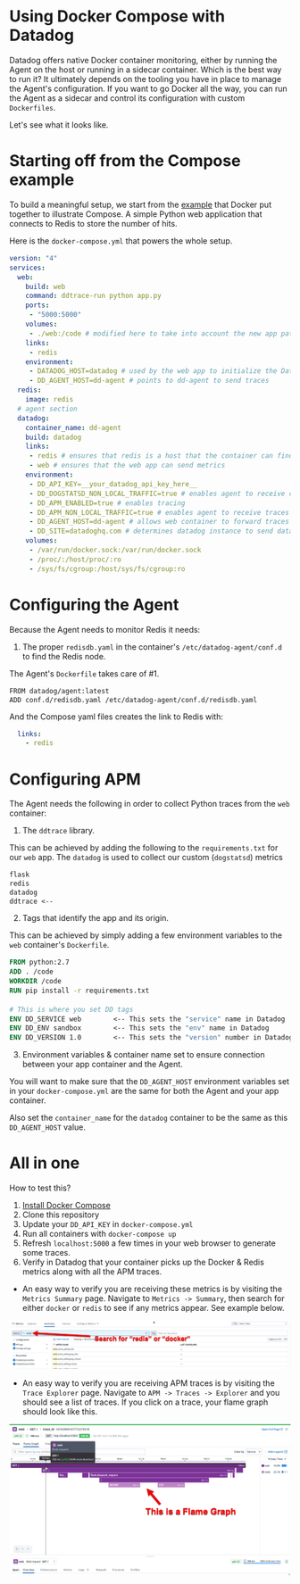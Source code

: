 # Using Docker Compose with Datadog

Datadog offers native Docker container monitoring, either by running the Agent
on the host or running in a sidecar container. Which is the best way to run it?
It ultimately depends on the tooling you have in place to manage the Agent's
configuration. If you want to go Docker all the way, you can run the Agent as
a sidecar and control its configuration with custom `Dockerfiles`.

Let's see what it looks like.

# Starting off from the Compose example

To build a meaningful setup, we start from the [example](https://docs.docker.com/compose/#overview)
that Docker put together to illustrate Compose. A simple Python web application that
connects to Redis to store the number of hits.

Here is the `docker-compose.yml` that powers the whole setup.

```yaml
version: "4"
services:
  web:
    build: web
    command: ddtrace-run python app.py
    ports:
     - "5000:5000"
    volumes:
     - ./web:/code # modified here to take into account the new app path
    links:
     - redis
    environment:
     - DATADOG_HOST=datadog # used by the web app to initialize the Datadog library
     - DD_AGENT_HOST=dd-agent # points to dd-agent to send traces
  redis:
    image: redis
  # agent section
  datadog:
    container_name: dd-agent
    build: datadog
    links:
     - redis # ensures that redis is a host that the container can find
     - web # ensures that the web app can send metrics
    environment:
     - DD_API_KEY=__your_datadog_api_key_here__
     - DD_DOGSTATSD_NON_LOCAL_TRAFFIC=true # enables agent to receive custom metrics from other containers
     - DD_APM_ENABLED=true # enables tracing
     - DD_APM_NON_LOCAL_TRAFFIC=true # enables agent to receive traces from other containers
     - DD_AGENT_HOST=dd-agent # allows web container to forward traces to agent
     - DD_SITE=datadoghq.com # determines datadog instance to send data to (e.g change to datadoghq.eu for EU1)
    volumes:
     - /var/run/docker.sock:/var/run/docker.sock
     - /proc/:/host/proc/:ro
     - /sys/fs/cgroup:/host/sys/fs/cgroup:ro
```

# Configuring the Agent

Because the Agent needs to monitor Redis it needs:

1. The proper `redisdb.yaml` in the container's `/etc/datadog-agent/conf.d` to find the Redis node.

The Agent's `Dockerfile` takes care of #1.

```
FROM datadog/agent:latest
ADD conf.d/redisdb.yaml /etc/datadog-agent/conf.d/redisdb.yaml
```

And the Compose yaml files creates the link to Redis with:

```yaml
  links:
    - redis
```

# Configuring APM

The Agent needs the following in order to collect Python traces from the `web` container:

1. The `ddtrace` library. 

This can be achieved by adding the following to the `requirements.txt` for our `web` app. The `datadog` is used to collect our custom (`dogstatsd`) metrics

```
flask
redis
datadog
ddtrace <--
```

2. Tags that identify the app and its origin. 

This can be achieved by simply adding a few environment variables to the `web` container's `Dockerfile`.

```dockerfile
FROM python:2.7
ADD . /code
WORKDIR /code
RUN pip install -r requirements.txt

# This is where you set DD tags
ENV DD_SERVICE web        <-- This sets the "service" name in Datadog
ENV DD_ENV sandbox        <-- This sets the "env" name in Datadog
ENV DD_VERSION 1.0        <-- This sets the "version" number in Datadog
```

3. Environment variables & container name set to ensure connection between your app container and the Agent. 

You will want to make sure that the `DD_AGENT_HOST` environment variables set in your `docker-compose.yml` are the same for both the Agent  and your app container. 

Also set the `container_name` for the `datadog` container to be the same as this `DD_AGENT_HOST` value. 

# All in one

How to test this?

1. [Install Docker Compose](https://docs.docker.com/compose/install/)
1. Clone this repository
1. Update your `DD_API_KEY` in `docker-compose.yml`
1. Run all containers with `docker-compose up`
1. Refresh `localhost:5000` a few times in your web browser to generate some traces. 
1. Verify in Datadog that your container picks up the Docker & Redis metrics along with all the APM traces. 
  - An easy way to verify you are receiving these metrics is by visiting the `Metrics Summary` page. Navigate to `Metrics -> Summary`, then search for either `docker` or `redis` to see if any metrics appear. See example below.

  ![metrics_summary](images/metrics_summary.png)

  - An easy way to verify you are receiving APM traces is by visiting the `Trace Explorer` page. Navigate to `APM -> Traces -> Explorer` and you should see a list of traces. If you click on a trace, your flame graph should look like this. 

  ![flame_graph](images/flame_graph.png)
